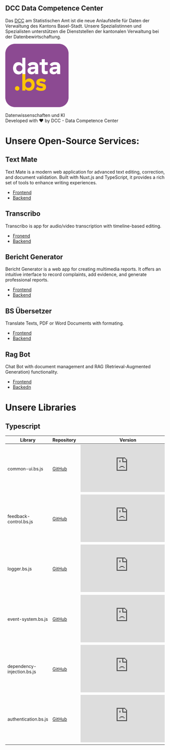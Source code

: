 ## DCC Data Competence Center
Das [DCC](https://www.bs.ch/daten/databs/dcc) am Statistischen Amt ist die neue Anlaufstelle für Daten der Verwaltung des Kantons Basel-Stadt. Unsere Spezialistinnen und Spezialisten unterstützen die Dienststellen der kantonalen Verwaltung bei der Datenbewirtschaftung.

<a href="https://www.bs.ch/schwerpunkte/daten/databs/schwerpunkte/datenwissenschaften-und-ki"><img src="https://github.com/DCC-BS/.github/blob/main/_imgs/databs_log.png?raw=true" alt="DCC Logo" width="200" /></a>

Datenwissenschaften und KI <br>
Developed with ❤️ by DCC - Data Competence Center


# Unsere Open-Source Services:

## Text Mate
Text Mate is a modern web application for advanced text editing, correction, and document validation. Built with Nuxt.js and TypeScript, it provides a rich set of tools to enhance writing experiences.

- [Frontend](https://github.com/DCC-BS/text-mate-frontend)
- [Backend](https://github.com/DCC-BS/text-mate-backend)

## Transcribo
Transcribo is app for audio/video transcription with timeline-based editing.
- [Fronend](https://github.com/DCC-BS/transcribo-frontend)
- [Backend](https://github.com/DCC-BS/transcribo-backend)

## Bericht Generator
Bericht Generator is a  web app for creating multimedia reports. It offers an intuitive interface to record complaints, add evidence, and generate professional reports.
- [Frontend](https://github.com/DCC-BS/bericht-frontend)
- [Backend](https://github.com/DCC-BS/bericht-backend)

## BS Übersetzer
Translate Texts, PDF or Word Documents with formating.
- [Frontend](https://github.com/DCC-BS/bs-translator-frontend)
- [Backend](https://github.com/DCC-BS/bs-translator-backend)

## Rag Bot
Chat Bot with document management and RAG (Retrieval-Augmented Generation) functionality.
- [Frontend](https://github.com/DCC-BS/rag-frontend)
- [Backedn](https://github.com/DCC-BS/rag-backend)

# Unsere Libraries

## Typescript
| Library | Repository | Version |
|---------|------------|---------|
| common-ui.bs.js | [GitHub](https://github.com/DCC-BS/common-ui.bs.js) | ![GitHub package.json version](https://img.shields.io/github/package-json/v/DCC-BS/common-ui.bs.js) |
| feedback-control.bs.js | [GitHub](https://github.com/DCC-BS/feedback-control.bs.js) | ![GitHub package.json version](https://img.shields.io/github/package-json/v/DCC-BS/feedback-control.bs.js) |
| logger.bs.js | [GitHub](https://github.com/DCC-BS/logger.bs.js) | ![GitHub package.json version](https://img.shields.io/github/package-json/v/DCC-BS/logger.bs.js) |
| event-system.bs.js | [GitHub](https://github.com/DCC-BS/event-system.bs.js) | ![GitHub package.json version](https://img.shields.io/github/package-json/v/DCC-BS/event-system.bs.js) |
| dependency-injection.bs.js | [GitHub](https://github.com/DCC-BS/dependency-injection.bs.js) | ![GitHub package.json version](https://img.shields.io/github/package-json/v/DCC-BS/dependency-injection.bs.js) |
| authentication.bs.js | [GitHub](https://github.com/DCC-BS/authentication.bs.js) | ![GitHub package.json version](https://img.shields.io/github/package-json/v/DCC-BS/authentication.bs.js) |
